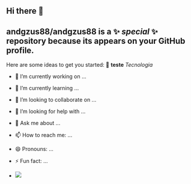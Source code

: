 ## Hi there 🌻


## **andgzus88/andgzus88** is a ✨ _special_ ✨ repository because its appears on your GitHub profile.

Here are some ideas to get you started: 🌝 **teste** _Tecnologia_

- 🔭 I’m currently working on ...
- 🌱 I’m currently learning ...
- 👯 I’m looking to collaborate on ...
- 🤔 I’m looking for help with ...
- 💬 Ask me about ...
- 📫 How to reach me: ...
- 😄 Pronouns: ...
- ⚡ Fun fact: ...

- ![](https://media.tenor.com/pUxf0cC-NKIAAAAM/teacher-barbie.gif)

